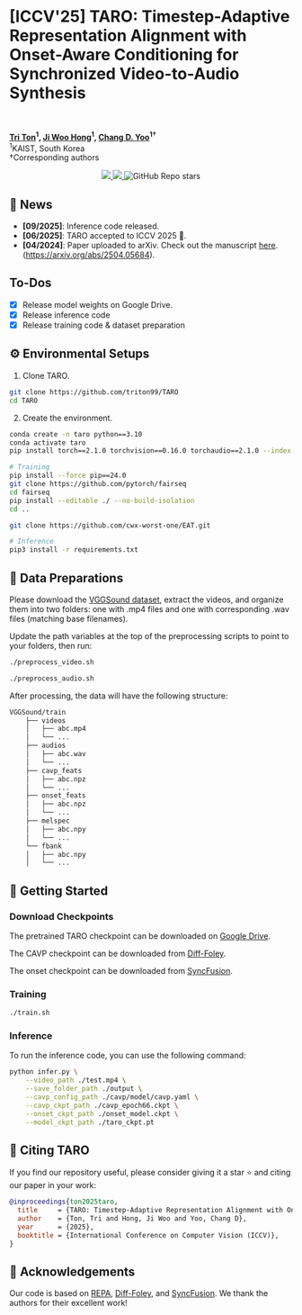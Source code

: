 # [ICCV'25] TARO: Timestep-Adaptive Representation Alignment with Onset-Aware Conditioning for Synchronized Video-to-Audio Synthesis
<br>

**[Tri Ton](https://triton99.github.io/)<sup>1</sup>, [Ji Woo Hong](https://jiwoohong93.github.io/)<sup>1</sup>, [Chang D. Yoo](https://sanctusfactory.com/family.php)<sup>1†</sup>** 
<br>
<sup>1</sup>KAIST, South Korea
<br>
†Corresponding authors

<p align="center">
        <a href="https://triton99.github.io/taro-site/" target='_blank'>
        <img src="https://img.shields.io/badge/🐳-Project%20Page-blue">
        </a>
        <a href="https://arxiv.org/abs/2504.05684" target='_blank'>
        <img src="https://img.shields.io/badge/arXiv-2312.13528-b31b1b.svg">
        </a>
        <img alt="GitHub Repo stars" src="https://img.shields.io/github/stars/triton99/TARO">
</p>

## 📣 News
- **[09/2025]**: Inference code released.
- **[06/2025]**: TARO accepted to ICCV 2025 🎉.
- **[04/2024]**: Paper uploaded to arXiv. Check out the manuscript [here](https://arxiv.org/abs/2504.05684).(https://arxiv.org/abs/2504.05684).

## To-Dos
- [x] Release model weights on Google Drive.
- [x] Release inference code
- [x] Release training code & dataset preparation

## ⚙️ Environmental Setups
1. Clone TARO.
```bash
git clone https://github.com/triton99/TARO
cd TARO
```

2. Create the environment.
```bash
conda create -n taro python==3.10
conda activate taro
pip install torch==2.1.0 torchvision==0.16.0 torchaudio==2.1.0 --index-url https://download.pytorch.org/whl/cu121

# Training
pip install --force pip==24.0
git clone https://github.com/pytorch/fairseq
cd fairseq
pip install --editable ./ --no-build-isolation
cd ..

git clone https://github.com/cwx-worst-one/EAT.git

# Inference
pip3 install -r requirements.txt
```

## 📁 Data Preparations
Please download the [VGGSound dataset](https://www.robots.ox.ac.uk/~vgg/data/vggsound/), extract the videos, and organize them into two folders: one with .mp4 files and one with corresponding .wav files (matching base filenames). 

Update the path variables at the top of the preprocessing scripts to point to your folders, then run:
```bash
./preprocess_video.sh

./preprocess_audio.sh
```

After processing, the data will have the following structure:
```bash
VGGSound/train
    ├── videos
    │   ├── abc.mp4
    │   └── ...
    ├── audios
    │   ├── abc.wav
    │   └── ...
    ├── cavp_feats
    │   ├── abc.npz
    │   └── ...
    ├── onset_feats
    │   ├── abc.npz
    │   └── ...
    ├── melspec
    │   ├── abc.npy
    │   └── ...
    └── fbank
    │   ├── abc.npy
    │   └── ...
```


## 🚀 Getting Started

### Download Checkpoints

The pretrained TARO checkpoint can be downloaded on [Google Drive](https://drive.google.com/drive/folders/1YqLsEtVYeSchhAh-wKS-BWuB6MK6_mJB?usp=sharing).

The CAVP checkpoint can be downloaded from [Diff-Foley](https://github.com/luosiallen/Diff-Foley).

The onset checkpoint can be downloaded from [SyncFusion](https://github.com/mcomunita/syncfusion).

### Training
```bash
./train.sh
```

### Inference
To run the inference code, you can use the following command:
```bash
python infer.py \
    --video_path ./test.mp4 \
    --save_folder_path ./output \
    --cavp_config_path ./cavp/model/cavp.yaml \
    --cavp_ckpt_path ./cavp_epoch66.ckpt \
    --onset_ckpt_path ./onset_model.ckpt \
    --model_ckpt_path ./taro_ckpt.pt
```

## 📖 Citing TARO

If you find our repository useful, please consider giving it a star ⭐ and citing our paper in your work:

```bibtex
@inproceedings{ton2025taro,
  title     = {TARO: Timestep-Adaptive Representation Alignment with Onset-Aware Conditioning for Synchronized Video-to-Audio Synthesis},
  author    = {Ton, Tri and Hong, Ji Woo and Yoo, Chang D},
  year      = {2025},
  booktitle = {International Conference on Computer Vision (ICCV)},
}
```

## 🤗 Acknowledgements

Our code is based on [REPA](https://github.com/sihyun-yu/REPA), [Diff-Foley](https://github.com/luosiallen/Diff-Foley), and [SyncFusion](https://github.com/mcomunita/syncfusion). We thank the authors for their excellent work!
